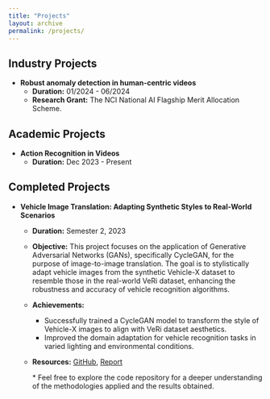```yaml
---
title: "Projects"
layout: archive
permalink: /projects/
---
```

## Industry Projects
  - **Robust anomaly detection in human-centric videos**
    - **Duration:** 01/2024 - 06/2024
    - **Research Grant:** The NCI National AI Flagship Merit Allocation Scheme.

## Academic Projects
  - **Action Recognition in Videos**
    - **Duration:** Dec 2023 - Present

## Completed Projects

- **Vehicle Image Translation: Adapting Synthetic Styles to Real-World Scenarios**
  - **Duration:** Semester 2, 2023
  - **Objective:** This project focuses on the application of Generative Adversarial Networks (GANs), specifically CycleGAN, for the purpose of image-to-image translation. The goal is to stylistically adapt vehicle images from the synthetic Vehicle-X dataset to resemble those in the real-world VeRi dataset, enhancing the robustness and accuracy of vehicle recognition algorithms.
  - **Achievements:**
    - Successfully trained a CycleGAN model to transform the style of Vehicle-X images to align with VeRi dataset aesthetics.
    - Improved the domain adaptation for vehicle recognition tasks in varied lighting and environmental conditions.
  - **Resources:** [GitHub](https://github.com/q1xiangchen/CycleGAN_vehicle), [Report](/files/I2I_report.pdf)

    \* Feel free to explore the code repository for a deeper understanding of the methodologies applied and the results obtained.

